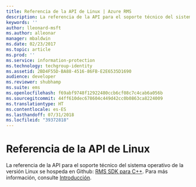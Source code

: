 ```yaml
---
title: Referencia de la API de Linux | Azure RMS
description: La referencia de la API para el soporte técnico del sistema operativo de la versión de Linux se hospeda en Github.
keywords: ''
author: lleonard-msft
ms.author: alleonar
manager: mbaldwin
ms.date: 02/23/2017
ms.topic: article
ms.prod: ''
ms.service: information-protection
ms.technology: techgroup-identity
ms.assetid: 2BD4F55D-BA88-4516-86FB-E2E6535D1690
audience: developer
ms.reviewer: shubhamp
ms.suite: ems
ms.openlocfilehash: f69abf9748f12922480ccb6cf08c7c4cab6a056b
ms.sourcegitcommit: 44ff610dec678604c449d42cc0b0863ca8224009
ms.translationtype: HT
ms.contentlocale: es-ES
ms.lasthandoff: 07/31/2018
ms.locfileid: "39372818"
---
```

# <a name="linux-api-reference"></a>Referencia de la API de Linux

La referencia de la API para el soporte técnico del sistema operativo de la versión Linux se hospeda en Github: [RMS SDK para C++](http://azuread.github.io/rms-sdk-for-cpp/annotated.html). Para más información, consulte [Introducción](get-started.md).
